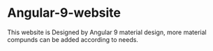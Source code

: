 # Angular-9-website
This website is Designed by Angular 9 material design, more material compunds can be added according to needs.

